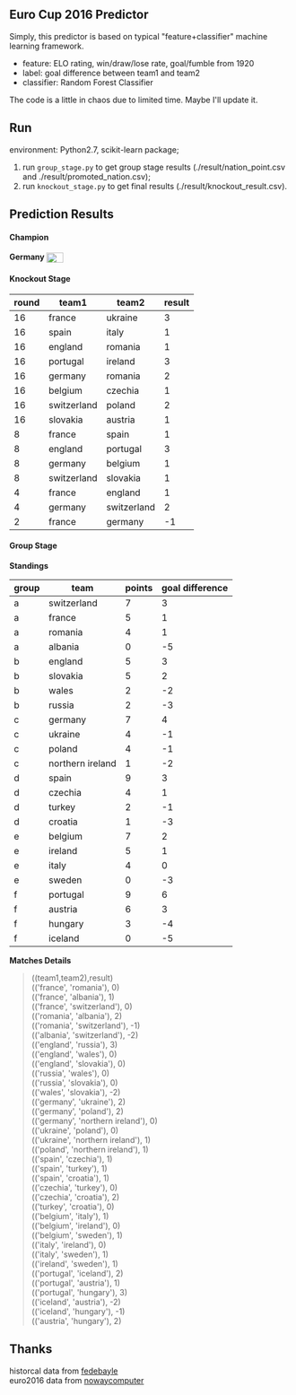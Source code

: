 ## Euro Cup 2016 Predictor
Simply, this predictor is based on typical "feature+classifier" machine learning framework.

- feature: ELO rating, win/draw/lose rate, goal/fumble from 1920
- label: goal difference between team1 and team2
- classifier: Random Forest Classifier

The code is a little in chaos due to limited time. Maybe I'll update it.

## Run
environment: Python2.7, scikit-learn package;

1. run `group_stage.py` to get group stage results (./result/nation_point.csv and ./result/promoted_nation.csv);
2. run `knockout_stage.py` to get final results (./result/knockout_result.csv).

## Prediction Results
#### Champion
**Germany** <img src="http://images.huanqiu.com/sarons/2012/12/d08afac79e262eeedec18bf20f3e8815.png" width = "30" height = "18" alt="Germany" align=center /> 

#### Knockout Stage
| round | team1 | team2 | result |
|-------|-------------|-------------|--------|
| 16 | france | ukraine | 3 |
| 16 | spain | italy | 1 |
| 16 | england | romania | 1 |
| 16 | portugal | ireland | 3 |
| 16 | germany | romania | 2 |
| 16 | belgium | czechia | 1 |
| 16 | switzerland | poland | 2 |
| 16 | slovakia | austria | 1 |
| 8 | france | spain | 1 |
| 8 | england | portugal | 3 |
| 8 | germany | belgium | 1 |
| 8 | switzerland | slovakia | 1 |
| 4 | france | england | 1 |
| 4 | germany | switzerland | 2 |
| 2 | france | germany | -1 |

#### Group Stage
**Standings**

| group | team | points | goal difference |
|-------|------------------|--------|-----------------|
| a | switzerland | 7 | 3 |
| a | france | 5 | 1 |
| a | romania | 4 | 1 |
| a | albania | 0 | -5 |
| b | england | 5 | 3 |
| b | slovakia | 5 | 2 |
| b | wales | 2 | -2 |
| b | russia | 2 | -3 |
| c | germany | 7 | 4 |
| c | ukraine | 4 | -1 |
| c | poland | 4 | -1 |
| c | northern ireland | 1 | -2 |
| d | spain | 9 | 3 |
| d | czechia | 4 | 1 |
| d | turkey | 2 | -1 |
| d | croatia | 1 | -3 |
| e | belgium | 7 | 2 |
| e | ireland | 5 | 1 |
| e | italy | 4 | 0 |
| e | sweden | 0 | -3 |
| f | portugal | 9 | 6 |
| f | austria | 6 | 3 |
| f | hungary | 3 | -4 |
| f | iceland | 0 | -5 |

**Matches Details**
>((team1,team2),result)    
(('france', 'romania'), 0)  
(('france', 'albania'), 1)  
(('france', 'switzerland'), 0)  
(('romania', 'albania'), 2)  
(('romania', 'switzerland'), -1)  
(('albania', 'switzerland'), -2)  
(('england', 'russia'), 3)  
(('england', 'wales'), 0)  
(('england', 'slovakia'), 0)  
(('russia', 'wales'), 0)  
(('russia', 'slovakia'), 0)  
(('wales', 'slovakia'), -2)  
(('germany', 'ukraine'), 2)  
(('germany', 'poland'), 2)  
(('germany', 'northern ireland'), 0)  
(('ukraine', 'poland'), 0)  
(('ukraine', 'northern ireland'), 1)  
(('poland', 'northern ireland'), 1)  
(('spain', 'czechia'), 1)  
(('spain', 'turkey'), 1)  
(('spain', 'croatia'), 1)  
(('czechia', 'turkey'), 0)  
(('czechia', 'croatia'), 2)  
(('turkey', 'croatia'), 0)  
(('belgium', 'italy'), 1)  
(('belgium', 'ireland'), 0)  
(('belgium', 'sweden'), 1)  
(('italy', 'ireland'), 0)  
(('italy', 'sweden'), 1)  
(('ireland', 'sweden'), 1)  
(('portugal', 'iceland'), 2)  
(('portugal', 'austria'), 1)  
(('portugal', 'hungary'), 3)  
(('iceland', 'austria'), -2)  
(('iceland', 'hungary'), -1)  
(('austria', 'hungary'), 2)  

## Thanks
historcal data from [fedebayle](https://github.com/fedebayle/brazil2014_learning/blob/master/rawdata_elo.txt)  
euro2016 data from [nowaycomputer](https://github.com/nowaycomputer/euro2016/blob/master/data.csv)

